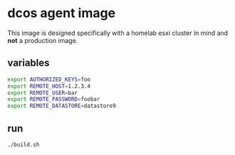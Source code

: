 # dcos agent image
This image is designed specifically with a homelab esxi cluster in mind and **not** a production image.

## variables

```bash
export AUTHORIZED_KEYS=foo
export REMOTE_HOST=1.2.3.4
export REMOTE_USER=bar
export REMOTE_PASSWORD=foobar
export REMOTE_DATASTORE=datastore9
```

## run

```bash
./build.sh
```
